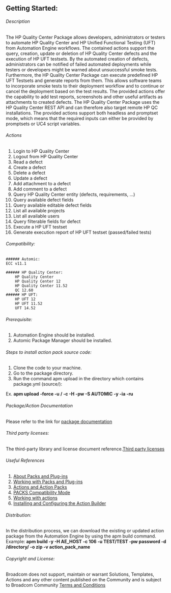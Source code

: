 ## Getting Started:


###### Description

The HP Quality Center Package allows developers, administrators or testers to automate HP Quality Center and HP Unified Functional Testing (UFT) from Automation Engine workflows. The contained actions support the query, creation, update or deletion of HP Quality Center defects and the execution of HP UFT testsets. 
By the automated creation of defects, administrators can be notified of failed automated deployments while testers or developers might be warned about unsuccessful smoke tests.
Furthermore, the HP Quality Center Package can execute predefined HP UFT Testsets and generate reports from them. This allows software teams to incorporate smoke tests to their deployment workflow and to continue or cancel the deployment based on the test results.
The provided actions offer the capability to add test reports, screenshots and other useful artifacts as attachments to created defects.
The HP Quality Center Package uses the HP Quality Center REST API and can therefore also target remote HP QC installations. The provided actions support both headless and promptset mode, which means that the required inputs can either be provided by promptsets or UC4 script variables.		

###### Actions

1. Login to HP Quality Center
2. Logout from HP Quality Center
3. Read a defect
4. Create a defect
5. Delete a defect
6. Update a defect
7. Add attachment to a defect
8. Add comment to a defect
9. Query HP Quality Center entity (defects, requirements, ...)
10. Query available defect fields
11. Query available editable defect fields
12. List all available projects
13. List all available users
14. Query filterable fields for defect
15. Execute a HP UFT testset
16. Generate execution report of HP UFT testset (passed/failed tests)
		
###### Compatibility:

	###### Automic:
	ECC v11.1

	###### HP Quality Center:
		HP Quality Center
		HP Quality Center 12
		HP Quality Center 11.52
		QC 12.60
	###### HP UFT:	
		HP UFT 12
		HP UFT 11.52
		UFT 14.52

###### Prerequisite:

1. Automation Engine should be installed.
2. Automic Package Manager should be installed.

###### Steps to install action pack source code:

1. Clone the code to your machine.
2. Go to the package directory.
3. Run the command apm upload in the directory which contains package.yml (source/):

Ex. **apm upload -force -u <Name>/<Department> -c <Client-id> -H <Host> -pw <Password> -S AUTOMIC -y -ia -ru**


###### Package/Action Documentation

Please refer to the link for [package documentation](source/ae/DOCUMENTATION/PCK.AUTOMIC_CA_APM.PUB.DOC.xml)

###### Third party licenses:

The third-party library and license document reference.[Third party licenses](source/ae/DOCUMENTATION/PCK.AUTOMIC_CA_APM.PUB.LICENSES.xml)

###### Useful References

1. [About Packs and Plug-ins](https://docs.automic.com/documentation/webhelp/english/AA/12.3/DOCU/12.3/Automic%20Automation%20Guides/help.htm#PluginManager/PM_AboutPacksandPlugins.htm?Highlight=Action%20packs)
2. [Working with Packs and Plug-ins](https://docs.automic.com/documentation/webhelp/english/AA/12.3/DOCU/12.3/Automic%20Automation%20Guides/help.htm#PluginManager/PM_WorkingWith.htm#link10)
3. [Actions and Action Packs](https://docs.automic.com/documentation/webhelp/english/AA/12.3/DOCU/12.3/Automic%20Automation%20Guides/help.htm#_Common/ReleaseHighlights/RH_Plugin_PackageManager.htm?Highlight=Action%20packs)
4. [PACKS Compatibility Mode](https://docs.automic.com/documentation/webhelp/english/AA/12.3/DOCU/12.3/Automic%20Automation%20Guides/help.htm#AWA/Variables/UC_CLIENT_SETTINGS/UC_CLIENT_PACKS_COMPATIBILITY_MODE.htm?Highlight=Action%20packs)
5. [Working with actions](https://docs.automic.com/documentation/webhelp/english/AA/12.3/DOCU/12.3/Automic%20Automation%20Guides/help.htm#ActionBuilder/AB_WorkingWith.htm#link4)
6. [Installing and Configuring the Action Builder](https://docs.automic.com/documentation/webhelp/english/AA/12.3/DOCU/12.3/Automic%20Automation%20Guides/help.htm#ActionBuilder/install_configure_plugins_AB.htm?Highlight=Action%20packs)

###### Distribution: 

In the distribution process, we can download the existing or updated action package from the Automation Engine by using the apm build command.
Example: **apm build -y -H AE_HOST -c 106 -u TEST/TEST -pw password -d /directory/ -o zip -v action_pack_name**
			
			
###### Copyright and License: 

Broadcom does not support, maintain or warrant Solutions, Templates, Actions and any other content published on the Community and is subject to Broadcom Community [Terms and Conditions](https://community.broadcom.com/termsandconditions)
